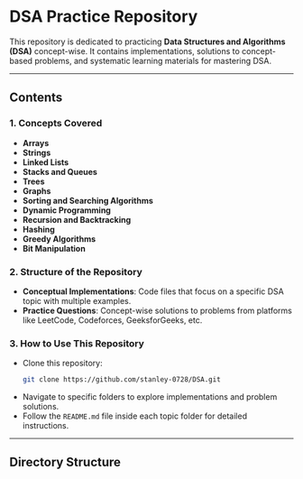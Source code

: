 # DSA Practice Repository

This repository is dedicated to practicing **Data Structures and Algorithms (DSA)** concept-wise. It contains implementations, solutions to concept-based problems, and systematic learning materials for mastering DSA.

---

## **Contents**

### 1. **Concepts Covered**
   - **Arrays**
   - **Strings**
   - **Linked Lists**
   - **Stacks and Queues**
   - **Trees**
   - **Graphs**
   - **Sorting and Searching Algorithms**
   - **Dynamic Programming**
   - **Recursion and Backtracking**
   - **Hashing**
   - **Greedy Algorithms**
   - **Bit Manipulation**

### 2. **Structure of the Repository**
   - **Conceptual Implementations**: Code files that focus on a specific DSA topic with multiple examples.
   - **Practice Questions**: Concept-wise solutions to problems from platforms like LeetCode, Codeforces, GeeksforGeeks, etc.
   

### 3. **How to Use This Repository**
   - Clone this repository:
     ```bash
     git clone https://github.com/stanley-0728/DSA.git
     ```
   - Navigate to specific folders to explore implementations and problem solutions.
   - Follow the `README.md` file inside each topic folder for detailed instructions.

---

## **Directory Structure**

